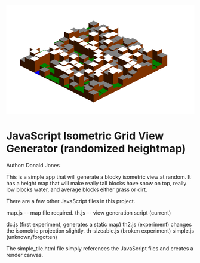 ![Screenshot](https://github.com/pwdonald/js_isometric_view/blob/master/screenshots/Screen%20Shot%202014-02-06%20at%2010.12.00%20PM.png)
# JavaScript Isometric Grid View Generator (randomized heightmap)


Author: Donald Jones

This is a simple app that will generate a blocky isometric view at random. It has a height map that will make really tall blocks have snow on top, really low blocks water, and average blocks either grass or dirt.

There are a few other JavaScript files in this project.

map.js -- map file required.
th.js -- view generation script (current)

dc.js (first experiment, generates a static map)
th2.js (experiment) changes the isometric projection slightly.
th-sizeable.js (broken experiment)
simple.js (unknown/forgotten)

The simple_tile.html file simply references the JavaScript files and creates a render canvas.
